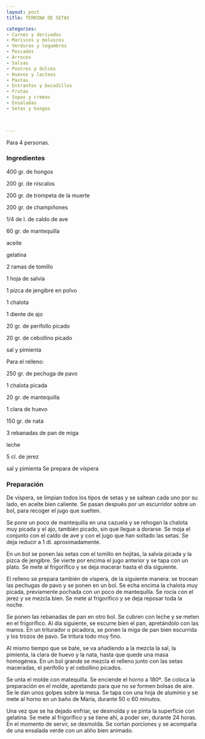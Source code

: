 ```yaml
---
layout: post
title: TERRINA DE SETAS

categories:
- Carnes y derivados
- Mariscos y moluscos
- Verduras y legumbres
- Pescados
- Arroces
- Salsas
- Postres y dulces
- Huevos y lacteos
- Pastas
- Entrantes y bocadillos
- Frutas
- Sopas y cremas
- Ensaladas
- Setas y hongos
 


---
```


Para 4 personas.

<h3>Ingredientes</h3>

400 gr. de hongos

200 gr. de níscalos

200 gr. de trompeta de la muerte

200 gr. de champiñones

1/4 de l. de caldo de ave

60 gr. de mantequilla

aceite

gelatina

2 ramas de tomillo

1 hoja de salvia

1 pizca de jengibre en polvo

1 chalota

1 diente de ajo

20 gr. de perifollo picado

20 gr. de cebollino picado

sal y pimienta

Para el relleno:

250 gr. de pechuga de pavo

1 chalota picada

20 gr. de mantequilla

1 clara de huevo

150 gr. de nata

3 rebanadas de pan de miga

leche

5 cl. de jerez

sal y pimienta Se prepara de víspera

<h3>Preparación</h3>

De víspera, se limpian todos los tipos de setas y se saltean cada uno por su lado, en aceite bien caliente. Se pasan después por un escurridor sobre un bol, para recoger el jugo que suelten.

Se pone un poco de mantequilla en una cazuela y se rehogan la chalota muy picada y el ajo, también picado, sin que llegue a dorarse. Se moja el conjunto con el caldo de ave y con el jugo que han soltado las setas. Se deja reducir a 1 dl. aproximadamente.

En un bol se ponen las setas con el tomillo en hojitas, la salvia picada y la pizca de jengibre. Se vierte por encima el jugo anterior y se tapa con un plato. Se mete al frigorífico y se deja macerar hasta el día siguiente.

El relleno se prepara también de víspera, de la siguiente manera: se trocean las pechugas de pavo y se ponen en un bol. Se echa encima la chalota muy picada, previamente pochada con un poco de mantequilla. Se rocía con el jerez y se mezcla bien. Se mete al frigorífico y se deja reposar toda la noche.

Se ponen las rebanadas de pan en otro bol. Se cubren con leche y se meten en el frigorífico. Al día siguiente, se escurre bien el pan, apretándolo con las manos. En un triturador o picadora, se ponen la miga de pan bien escurrida y los trozos de pavo. Se tritura todo muy fino.

Al mismo tiempo que se bate, se va añadiendo a la mezcla la sal, la pimienta, la clara de huevo y la nata, hasta que quede una masa homogénea. En un bol grande se mezcla el relleno junto con las setas maceradas, el perifollo y el cebollino picados.

Se unta el molde con matequilla. Se enciende el horno a 180&ordm;. Se coloca la preparación en el molde, apretando para que no se formen bolsas de aire. Se le dan unos golpes sobre la mesa. Se tapa con una hoja de aluminio y se mete al horno en un baño de María, durante 50 o 60 minutos.

Una vez que se ha dejado enfriar, se desmolda y se pinta la superficie con gelatina. Se mete al frigorífico y se tiene ahí, a poder ser, durante 24 horas. En el momento de servir, se desmolda. Se cortan porciones y se acompaña de una ensalada verde con un aliño bien animado.

